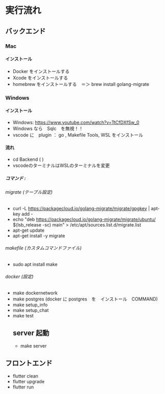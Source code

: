 # 実行流れ

## バックエンド
  
### Mac
#### インストール
* Docker をインストールする
* Xcode をインストールする
* homebrew をインストールする　＝＞ brew install golang-migrate

### Windows
#### インストール
* Windows: https://www.youtube.com/watch?v=TtCfDXfSw_0
* Windows なら　Sqlc　を無視！！
* vscode に　plugin ： go , Makefile Tools, WSL をインストール
#### 流れ
* cd Backend (  )
* vscodeのターミナルはWSLのターミナルを変更
##### コマンド :
###### migrate (テーブル設定)
* curl -L https://packagecloud.io/golang-migrate/migrate/gpgkey | apt-key add -
* echo "deb https://packagecloud.io/golang-migrate/migrate/ubuntu/ $(lsb_release -sc) main" > /etc/apt/sources.list.d/migrate.list
* apt-get update
* apt-get install -y migrate
          
###### makefile (カスタムコマンドファイル)
* sudo apt install make
          
###### docker (設定)
* make dockernetwork
* make postgres (docker に postgres　を　インストール　COMMAND)
* make setup_info
* make setup_chat
* make test
    ## server 起動
    * make server

## フロントエンド
* flutter clean
* flutter upgrade
* flutter run

